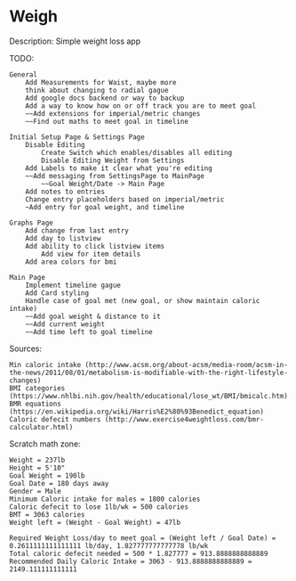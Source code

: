 # Weigh

Description: Simple weight loss app


TODO:

	General
		Add Measurements for Waist, maybe more
		think about changing to radial gague
		Add google docs backend or way to backup
		Add a way to know how on or off track you are to meet goal
		~~Add extensions for imperial/metric changes
		~~Find out maths to meet goal in timeline

	Initial Setup Page & Settings Page
		Disable Editing
			Create Switch which enables/disables all editing
			Disable Editing Weight from Settings
		Add Labels to make it clear what you're editing
		~~Add messaging from SettingsPage to MainPage
			~~Goal Weight/Date -> Main Page
		Add notes to entries
		Change entry placeholders based on imperial/metric
		~Add entry for goal weight, and timeline

	Graphs Page
		Add change from last entry
		Add day to listview
		Add ability to click listview items
			Add view for item details
		Add area colors for bmi

	Main Page
		Implement timeline gague
		Add Card styling
		Handle case of goal met (new goal, or show maintain caloric intake)
		~~Add goal weight & distance to it
		~~Add current weight
		~~Add time left to goal timeline


Sources:

	Min caloric intake (http://www.acsm.org/about-acsm/media-room/acsm-in-the-news/2011/08/01/metabolism-is-modifiable-with-the-right-lifestyle-changes)
	BMI categories (https://www.nhlbi.nih.gov/health/educational/lose_wt/BMI/bmicalc.htm)
	BMR equations (https://en.wikipedia.org/wiki/Harris%E2%80%93Benedict_equation)
	Caloric defecit numbers (http://www.exercise4weightloss.com/bmr-calculator.html)


Scratch math zone:

	Weight = 237lb
	Height = 5'10"
	Goal Weight = 190lb
	Goal Date = 180 days away
	Gender = Male
	Minimum Caloric intake for males = 1800 calories
	Caloric defecit to lose 1lb/wk = 500 calories
	BMT = 3063 calories
	Weight left = (Weight - Goal Weight) = 47lb

	Required Weight Loss/day to meet goal = (Weight left / Goal Date) = 0.2611111111111111 lb/day, 1.827777777777778 lb/wk
	Total caloric defecit needed = 500 * 1.827777 = 913.8888888888889
	Recommended Daily Caloric Intake = 3063 - 913.8888888888889 = 2149.111111111111